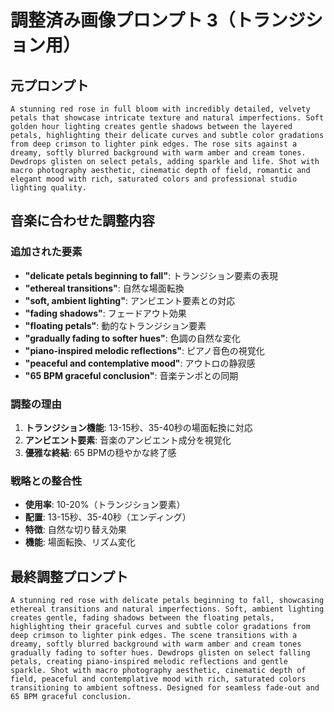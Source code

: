 # 調整済み画像プロンプト 3（トランジション用）

## 元プロンプト
```
A stunning red rose in full bloom with incredibly detailed, velvety petals that showcase intricate texture and natural imperfections. Soft golden hour lighting creates gentle shadows between the layered petals, highlighting their delicate curves and subtle color gradations from deep crimson to lighter pink edges. The rose sits against a dreamy, softly blurred background with warm amber and cream tones. Dewdrops glisten on select petals, adding sparkle and life. Shot with macro photography aesthetic, cinematic depth of field, romantic and elegant mood with rich, saturated colors and professional studio lighting quality.
```

## 音楽に合わせた調整内容

### 追加された要素
- **"delicate petals beginning to fall"**: トランジション要素の表現
- **"ethereal transitions"**: 自然な場面転換
- **"soft, ambient lighting"**: アンビエント要素との対応
- **"fading shadows"**: フェードアウト効果
- **"floating petals"**: 動的なトランジション要素
- **"gradually fading to softer hues"**: 色調の自然な変化
- **"piano-inspired melodic reflections"**: ピアノ音色の視覚化
- **"peaceful and contemplative mood"**: アウトロの静寂感
- **"65 BPM graceful conclusion"**: 音楽テンポとの同期

### 調整の理由
1. **トランジション機能**: 13-15秒、35-40秒の場面転換に対応
2. **アンビエント要素**: 音楽のアンビエント成分を視覚化
3. **優雅な終結**: 65 BPMの穏やかな終了感

### 戦略との整合性
- **使用率**: 10-20%（トランジション要素）
- **配置**: 13-15秒、35-40秒（エンディング）
- **特徴**: 自然な切り替え効果
- **機能**: 場面転換、リズム変化

## 最終調整プロンプト
```
A stunning red rose with delicate petals beginning to fall, showcasing ethereal transitions and natural imperfections. Soft, ambient lighting creates gentle, fading shadows between the floating petals, highlighting their graceful curves and subtle color gradations from deep crimson to lighter pink edges. The scene transitions with a dreamy, softly blurred background with warm amber and cream tones gradually fading to softer hues. Dewdrops glisten on select falling petals, creating piano-inspired melodic reflections and gentle sparkle. Shot with macro photography aesthetic, cinematic depth of field, peaceful and contemplative mood with rich, saturated colors transitioning to ambient softness. Designed for seamless fade-out and 65 BPM graceful conclusion.
```